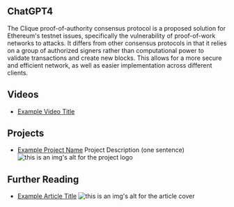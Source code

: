 ## ChatGPT4

The Clique proof-of-authority consensus protocol is a proposed solution for Ethereum's testnet issues, specifically the vulnerability of proof-of-work networks to attacks. It differs from other consensus protocols in that it relies on a group of authorized signers rather than computational power to validate transactions and create new blocks. This allows for a more secure and efficient network, as well as easier implementation across different clients.

## Videos

- [Example Video Title](https://www.youtube.com/watch?v=TDGq4aeevgY)

## Projects

- [Example Project Name](https://xxxx.xxx/xxxxx) Project Description (one sentence) ![this is an img's alt for the project logo](https://xxxx.xxx/project-logo.xxx)

## Further Reading

- [Example Article Title](https://xxxx.xxx/xxxxx) ![this is an img's alt for the article cover](https://xxxx.xxx/article-cover.xxx)
